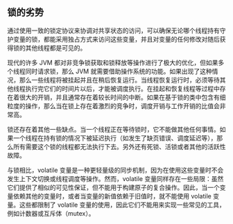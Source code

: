 ## 锁的劣势 ##

通过使用一致的锁定协议来协调对共享状态的访问，可以确保无论哪个线程持有守护变量的锁，都能采用独占方式来访问这些变量，并且对变量的任何修改对随后获得锁的其他线程都是可见的。

现代的许多 JVM 都对非竞争锁获取和锁释放等操作进行了极大的优化，但如果多个线程同时请求锁，那么 JVM 就需要借助操作系统的功能。如果出现了这种情况，那么一些线程将被挂起并且在稍后恢复运行。当线程恢复运行时，必须等待其他线程执行完它们的时间片以后，才能被调度执行。在挂起和恢复线程等过程中存在着很大的开销，并且通常存在着较长时间的中断。如果在基于锁的类中包含有细粒度的操作，那么当在锁上存在着激烈的竞争时，调度开销与工作开销的比值会非常高。

锁还存在着其他一些缺点。当一个线程正在等待锁时，它不能做其他任何事情。如果一个线程在持有锁的情况下被延迟执行（如发生了缺页错误、调度延迟等），那么所有需要这个锁的线程都无法执行下去。另外还有死锁、活锁或者其他的活跃性故障。

与锁相比，volatile 变量是一种更轻量级的同步机制，因为在使用这些变量时不会发生上下文切换或线程调度等操作。然而，volatile 变量同样存在一些局限：虽然它们提供了相似的可见性保证，但不能用于构建原子的复合操作。因此，当一个变量依赖其他的变量时，或者当变量的新值依赖于旧值时，就不能使用 volatile 变量。这些都限制了 volatile 变量的使用，因此它们不能用来实现一些常见的工具，例如计数器或互斥体（mutex）。